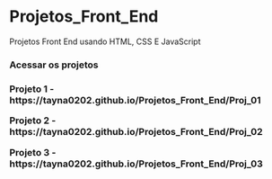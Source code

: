 # Projetos_Front_End
Projetos Front End usando HTML, CSS E JavaScript

<h3> Acessar os projetos <h3>

<p> Projeto 1 -  https://tayna0202.github.io/Projetos_Front_End/Proj_01
<p> Projeto 2 -  https://tayna0202.github.io/Projetos_Front_End/Proj_02
<p> Projeto 3 -  https://tayna0202.github.io/Projetos_Front_End/Proj_03
